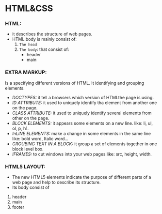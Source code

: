 # HTML&CSS
### HTML:
- it describes the structure of web pages.
- HTML body is mainly consist of:
  1. `The head` 
  2. `The body`: that consist of:
     - header
     - main
### EXTRA MARKUP:
Is a specifying different versions of HTML.
It identifying and grouping elements. 
- *DOCTYPES:* it tell a browsers which version of HTMLthe page is using.
- *ID ATTRIBUTE:* it used to uniquely identify tha element from another one on the page.
- *CLASS ATTRIBUTE:* it used to uniquely identify several elements from other on the page.
- *BLOCK ELEMENTS:* it appears some elements on a new line. 
   like: li, ul, ol, p, h1.
- *InLINE ELEMENTS:* make a change in some elements in the same line 
   like: bold word, Italic word...
- *GROUBING TEXT IN A BLOCK:* it group a set of elements together in one block level box.
- *IFRAMES:* to cut windows into your web pages
   like: src, height, width.
### HTML5 LAYOUT:
- The new HTML5 elements indicate the purpose of
different parts of a web page and help to describe
its structure.
- Its body consist of 
1. header
2. main
3. footer



